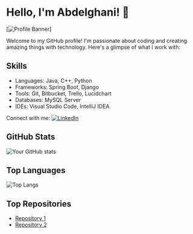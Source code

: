 # Hello, I'm Abdelghani! 👋

[![Profile Banner](banner-image-url.jpg)]

Welcome to my GitHub profile! I'm passionate about coding and creating amazing things with technology. Here's a glimpse of what I work with:

## Skills
- Languages: Java, C++, Python
- Frameworks: Spring Boot, Django
- Tools: Git, Bitbucket, Trello, Lucidchart
- Databases: MySQL Server
- IDEs: Visual Studio Code, IntelliJ IDEA

Connect with me:
[![LinkedIn](linkedin-icon.png)](https://www.linkedin.com/in/abdelghani-el-aoud-94b09a210/)

## GitHub Stats
![Your GitHub stats](https://github-readme-stats.vercel.app/api?username=baxynl&show_icons=true&langs_count=3)

## Top Languages
![Top Langs](https://github-readme-stats.vercel.app/api/top-langs/?username=baxynl&langs_count=3&layout=compact&hide=jupyter%20notebook)

## Top Repositories
- [Repository 1](https://github.com/baxynl/MatlabCAM)
- [Repository 2](https://github.com/baxynl/CsharpCAM)
